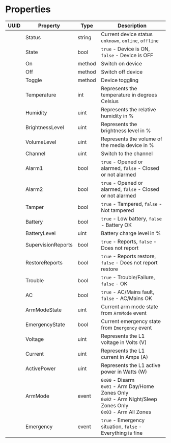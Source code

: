 # Properties

| UUID | Property           | Type   | Description                                            |
|------|--------------------|--------|--------------------------------------------------------|
|      | Status             | string | Current device status `unknown`, `online`, `offline` |
|      | State              | bool   | `true` - Device is ON, `false` - Device is OFF |
|      | On                 | method | Switch on device |
|      | Off                | method | Switch off device |
|      | Toggle             | method | Device toggling |
|      | Temperature        | int    | Represents the temperature in degrees Celsius |
|      | Humidity           | uint   | Represents the relative humidity in % |
|      | BrightnessLevel    | uint | Represents the brightness level in % |
|      | VolumeLevel        | uint | Represents the volume of the media device in % |
|      | Channel            | uint | Switch to the channel |
|      | Alarm1             | bool   | `true` - Opened or alarmed, `false` - Closed or not alarmed         |
|      | Alarm2             | bool   | `true` - Opened or alarmed, `false` - Closed or not alarmed |
|      | Tamper             | bool   | `true` - Tampered, `false` - Not tampered |
|      | Battery            | bool   | `true` - Low battery, `false` - Battery OK |
|      | BatteryLevel       | uint   | Battery charge level in % |
|      | SupervisionReports | bool   | `true` - Reports, `false` - Does not report |
|      | RestoreReports     | bool   | `true` - Reports restore, `false` - Does not report restore |
|      | Trouble            | bool   | `true` - Trouble/Failure, `false` - OK |
|      | AC                 | bool   | `true` - AC/Mains fault, `false` - AC/Mains OK |
|      | ArmModeState       | uint   | Current arm mode state from `ArmMode` event |
|      | EmergencyState     | bool   | Current emergency state from `Emergency` event |
|      | Voltage            | uint   | Represents the L1 voltage in Volts (V) |
|      | Current            | uint   | Represents the L1 current in Amps (A) |
|      | ActivePower        | uint   | Represents the L1 active power in Watts (W) |
|      | ArmMode            | event  | `0x00` - Disarm<br>`0x01` - Arm Day/Home Zones Only<br>`0x02` - Arm Night/Sleep Zones Only<br>`0x03` - Arm All Zones |
|      | Emergency          | event  | `true` - Emergency situation, `false` - Everything is fine |
